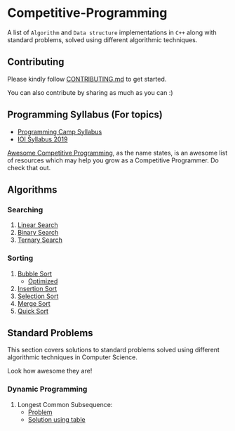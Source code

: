 # Competitive-Programming
A list of `Algorithm` and `Data structure` implementations in `C++` along with standard problems, solved using different algorithmic techniques.

## Contributing
Please kindly follow [CONTRIBUTING.md](CONTRIBUTING.md) to get started.

You can also contribute by sharing as much as you can :)

## Programming Syllabus (For topics)

* [Programming Camp Syllabus](Syllabi/IOI%20Syllabus%202019.pdf)
* [IOI Syllabus 2019](Syllabi/Programming%20Camp%20Syllabus.pdf)

[Awesome Competitive Programming](https://github.com/lnishan/awesome-competitive-programming), as the name states, is an awesome list of resources which may help you grow as a Competitive Programmer. Do check that out.

## Algorithms

### Searching

1. [Linear Search](Algorithms/Searching/linear-search.cpp)
2. [Binary Search](Algorithms/Searching/binary-search.cpp)
3. [Ternary Search](Algorithms/Searching/ternary-search.cpp)

### Sorting

1. [Bubble Sort](Algorithms/Sorting/bubble-sort.cpp)
	* [Optimized](Algorithms/Sorting/bubble-sort-optimized.cpp)
2. [Insertion Sort](Algorithms/Sorting/insertion-sort.cpp)
3. [Selection Sort](Algorithms/Sorting/selection-sort.cpp)
4. [Merge Sort](Algorithms/Sorting/merge-sort.cpp)
5. [Quick Sort](Algorithms/Sorting/quick-sort.cpp)

## Standard Problems

This section covers solutions to standard problems solved using different algorithmic techniques in Computer Science.

Look how awesome they are!

### Dynamic Programming

1. Longest Common Subsequence: 
	* [Problem](Standard-Algorithmic-Problems/Dynamic-Programming/Longest-Common-Subsequence/lcs-problem.md)
	* [Solution using table](Standard-Algorithmic-Problems/Dynamic-Programming/Longest-Common-Subsequence/lcs-table-solution.cpp)
